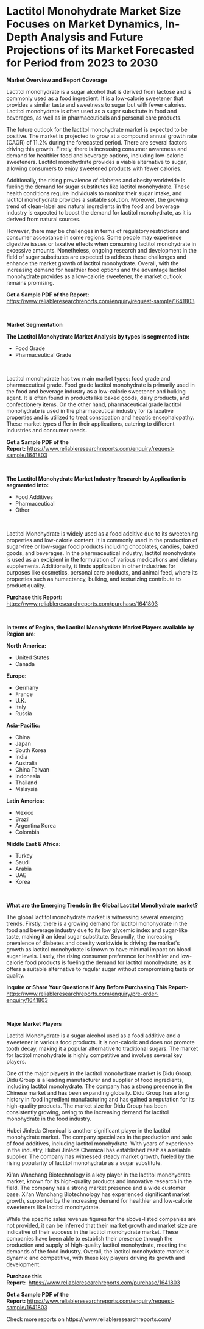 <p><h1>Lactitol Monohydrate Market Size Focuses on Market Dynamics, In-Depth Analysis and Future Projections of its Market Forecasted for Period from 2023 to 2030</h1></p><p><strong>Market Overview and Report Coverage</strong></p>
<p><p>Lactitol monohydrate is a sugar alcohol that is derived from lactose and is commonly used as a food ingredient. It is a low-calorie sweetener that provides a similar taste and sweetness to sugar but with fewer calories. Lactitol monohydrate is often used as a sugar substitute in food and beverages, as well as in pharmaceuticals and personal care products.</p><p>The future outlook for the lactitol monohydrate market is expected to be positive. The market is projected to grow at a compound annual growth rate (CAGR) of 11.2% during the forecasted period. There are several factors driving this growth. Firstly, there is increasing consumer awareness and demand for healthier food and beverage options, including low-calorie sweeteners. Lactitol monohydrate provides a viable alternative to sugar, allowing consumers to enjoy sweetened products with fewer calories.</p><p>Additionally, the rising prevalence of diabetes and obesity worldwide is fueling the demand for sugar substitutes like lactitol monohydrate. These health conditions require individuals to monitor their sugar intake, and lactitol monohydrate provides a suitable solution. Moreover, the growing trend of clean-label and natural ingredients in the food and beverage industry is expected to boost the demand for lactitol monohydrate, as it is derived from natural sources.</p><p>However, there may be challenges in terms of regulatory restrictions and consumer acceptance in some regions. Some people may experience digestive issues or laxative effects when consuming lactitol monohydrate in excessive amounts. Nonetheless, ongoing research and development in the field of sugar substitutes are expected to address these challenges and enhance the market growth of lactitol monohydrate. Overall, with the increasing demand for healthier food options and the advantage lactitol monohydrate provides as a low-calorie sweetener, the market outlook remains promising.</p></p>
<p><strong>Get a Sample PDF of the Report:</strong> <a href="https://www.reliableresearchreports.com/enquiry/request-sample/1641803">https://www.reliableresearchreports.com/enquiry/request-sample/1641803</a></p>
<p>&nbsp;</p>
<p><strong>Market Segmentation</strong></p>
<p><strong>The Lactitol Monohydrate Market Analysis by types is segmented into:</strong></p>
<p><ul><li>Food Grade</li><li>Pharmaceutical Grade</li></ul></p>
<p>&nbsp;</p>
<p><p>Lactitol monohydrate has two main market types: food grade and pharmaceutical grade. Food grade lactitol monohydrate is primarily used in the food and beverage industry as a low-calorie sweetener and bulking agent. It is often found in products like baked goods, dairy products, and confectionery items. On the other hand, pharmaceutical grade lactitol monohydrate is used in the pharmaceutical industry for its laxative properties and is utilized to treat constipation and hepatic encephalopathy. These market types differ in their applications, catering to different industries and consumer needs.</p></p>
<p><strong>Get a Sample PDF of the Report:</strong>&nbsp;<a href="https://www.reliableresearchreports.com/enquiry/request-sample/1641803">https://www.reliableresearchreports.com/enquiry/request-sample/1641803</a></p>
<p>&nbsp;</p>
<p><strong>The Lactitol Monohydrate Market Industry Research by Application is segmented into:</strong></p>
<p><ul><li>Food Additives</li><li>Pharmaceutical</li><li>Other</li></ul></p>
<p>&nbsp;</p>
<p><p>Lactitol Monohydrate is widely used as a food additive due to its sweetening properties and low-calorie content. It is commonly used in the production of sugar-free or low-sugar food products including chocolates, candies, baked goods, and beverages. In the pharmaceutical industry, lactitol monohydrate is used as an excipient in the formulation of various medications and dietary supplements. Additionally, it finds application in other industries for purposes like cosmetics, personal care products, and animal feed, where its properties such as humectancy, bulking, and texturizing contribute to product quality.</p></p>
<p><strong>Purchase this Report:</strong>&nbsp; <a href="https://www.reliableresearchreports.com/purchase/1641803">https://www.reliableresearchreports.com/purchase/1641803</a></p>
<p>&nbsp;</p>
<p><strong>In terms of Region, the Lactitol Monohydrate Market Players available by Region are:</strong></p>
<p>
    <p> <strong> North America: </strong>
        <ul>
            <li>United States</li>
            <li>Canada</li>
        </ul>
        </p> 
    <p> <strong> Europe: </strong>
        <ul>
            <li>Germany</li>
            <li>France</li>
            <li>U.K.</li>
            <li>Italy</li>
            <li>Russia</li>
        </ul>
        </p> 
    <p> <strong> Asia-Pacific: </strong>
        <ul>
            <li>China</li>
            <li>Japan</li>
            <li>South Korea</li>
            <li>India</li>
            <li>Australia</li>
            <li>China Taiwan</li>
            <li>Indonesia</li>
            <li>Thailand</li>
            <li>Malaysia</li>
        </ul>
        </p> 
    <p> <strong> Latin America: </strong>
        <ul>
            <li>Mexico</li>
            <li>Brazil</li>
            <li>Argentina Korea</li>
            <li>Colombia</li>
        </ul>
        </p> 
    <p> <strong> Middle East & Africa: </strong>
        <ul>
            <li>Turkey</li>
            <li>Saudi</li>
            <li>Arabia</li>
            <li>UAE</li>
            <li>Korea</li>
        </ul>
    </p>
    </p>
<p>&nbsp;</p>
<p><strong>What are the Emerging Trends in the Global Lactitol Monohydrate market?</strong></p>
<p><p>The global lactitol monohydrate market is witnessing several emerging trends. Firstly, there is a growing demand for lactitol monohydrate in the food and beverage industry due to its low glycemic index and sugar-like taste, making it an ideal sugar substitute. Secondly, the increasing prevalence of diabetes and obesity worldwide is driving the market's growth as lactitol monohydrate is known to have minimal impact on blood sugar levels. Lastly, the rising consumer preference for healthier and low-calorie food products is fueling the demand for lactitol monohydrate, as it offers a suitable alternative to regular sugar without compromising taste or quality.</p></p>
<p><strong>Inquire or Share Your Questions If Any Before Purchasing This Report</strong>- <a href="https://www.reliableresearchreports.com/enquiry/pre-order-enquiry/1641803">https://www.reliableresearchreports.com/enquiry/pre-order-enquiry/1641803</a></p>
<p>&nbsp;</p>
<p><strong>Major Market Players</strong></p>
<p><p>Lactitol Monohydrate is a sugar alcohol used as a food additive and a sweetener in various food products. It is non-caloric and does not promote tooth decay, making it a popular alternative to traditional sugars. The market for lactitol monohydrate is highly competitive and involves several key players.</p><p>One of the major players in the lactitol monohydrate market is Didu Group. Didu Group is a leading manufacturer and supplier of food ingredients, including lactitol monohydrate. The company has a strong presence in the Chinese market and has been expanding globally. Didu Group has a long history in food ingredient manufacturing and has gained a reputation for its high-quality products. The market size for Didu Group has been consistently growing, owing to the increasing demand for lactitol monohydrate in the food industry.</p><p>Hubei Jinleda Chemical is another significant player in the lactitol monohydrate market. The company specializes in the production and sale of food additives, including lactitol monohydrate. With years of experience in the industry, Hubei Jinleda Chemical has established itself as a reliable supplier. The company has witnessed steady market growth, fueled by the rising popularity of lactitol monohydrate as a sugar substitute.</p><p>Xi'an Wanchang Biotechnology is a key player in the lactitol monohydrate market, known for its high-quality products and innovative research in the field. The company has a strong market presence and a wide customer base. Xi'an Wanchang Biotechnology has experienced significant market growth, supported by the increasing demand for healthier and low-calorie sweeteners like lactitol monohydrate.</p><p>While the specific sales revenue figures for the above-listed companies are not provided, it can be inferred that their market growth and market size are indicative of their success in the lactitol monohydrate market. These companies have been able to establish their presence through the production and supply of high-quality lactitol monohydrate, meeting the demands of the food industry. Overall, the lactitol monohydrate market is dynamic and competitive, with these key players driving its growth and development.</p></p>
<p><strong>Purchase this Report:</strong>&nbsp;&nbsp;<a href="https://www.reliableresearchreports.com/purchase/1641803">https://www.reliableresearchreports.com/purchase/1641803</a></p>
<p></p>
<p><strong>Get a Sample PDF of the Report:</strong>&nbsp;<a href="https://www.reliableresearchreports.com/enquiry/request-sample/1641803">https://www.reliableresearchreports.com/enquiry/request-sample/1641803</a></p>
<p>Check more reports on https://www.reliableresearchreports.com/</p>